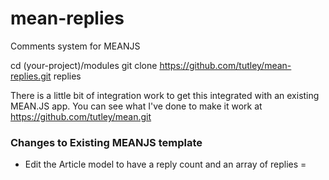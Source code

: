 # mean-replies
Comments system for MEANJS

cd (your-project)/modules
git clone https://github.com/tutley/mean-replies.git replies

There is a little bit of integration work to get this integrated with an existing MEAN.JS app. You can see what I've done to make it work at https://github.com/tutley/mean.git


### Changes to Existing MEANJS template
- Edit the Article model to have a reply count and an array of replies
= 